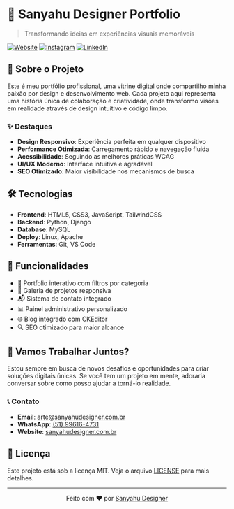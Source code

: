 # 🎨 Sanyahu Designer Portfolio

> Transformando ideias em experiências visuais memoráveis

[![Website](https://img.shields.io/badge/Website-sanyahudesigner.com.br-blue)](https://sanyahudesigner.com.br)
[![Instagram](https://img.shields.io/badge/Instagram-@sanyahu__designer-purple)](https://www.instagram.com/sanyahu_designer)
[![LinkedIn](https://img.shields.io/badge/LinkedIn-Sanyahu%20Designer-blue)](https://www.linkedin.com/in/sanyahu-designer/)

## 🚀 Sobre o Projeto

Este é meu portfólio profissional, uma vitrine digital onde compartilho minha paixão por design e desenvolvimento web. Cada projeto aqui representa uma história única de colaboração e criatividade, onde transformo visões em realidade através de design intuitivo e código limpo.

### ✨ Destaques

- **Design Responsivo**: Experiência perfeita em qualquer dispositivo
- **Performance Otimizada**: Carregamento rápido e navegação fluida
- **Acessibilidade**: Seguindo as melhores práticas WCAG
- **UI/UX Moderno**: Interface intuitiva e agradável
- **SEO Otimizado**: Maior visibilidade nos mecanismos de busca

## 🛠️ Tecnologias

- **Frontend**: HTML5, CSS3, JavaScript, TailwindCSS
- **Backend**: Python, Django
- **Database**: MySQL
- **Deploy**: Linux, Apache
- **Ferramentas**: Git, VS Code

## 📌 Funcionalidades

- 🎯 Portfolio interativo com filtros por categoria
- 📱 Galeria de projetos responsiva
- 📬 Sistema de contato integrado
- 📊 Painel administrativo personalizado
- 🌐 Blog integrado com CKEditor
- 🔍 SEO otimizado para maior alcance

## 🤝 Vamos Trabalhar Juntos?

Estou sempre em busca de novos desafios e oportunidades para criar soluções digitais únicas. Se você tem um projeto em mente, adoraria conversar sobre como posso ajudar a torná-lo realidade.

### 📞 Contato

- **Email**: [arte@sanyahudesigner.com.br](mailto:arte@sanyahudesigner.com.br)
- **WhatsApp**: [(51) 99616-4731](https://wa.me/5551996164731)
- **Website**: [sanyahudesigner.com.br](https://sanyahudesigner.com.br)

## 📄 Licença

Este projeto está sob a licença MIT. Veja o arquivo [LICENSE](LICENSE) para mais detalhes.

---

<p align="center">
  Feito com ❤️ por <a href="https://sanyahudesigner.com.br">Sanyahu Designer</a>
</p>

